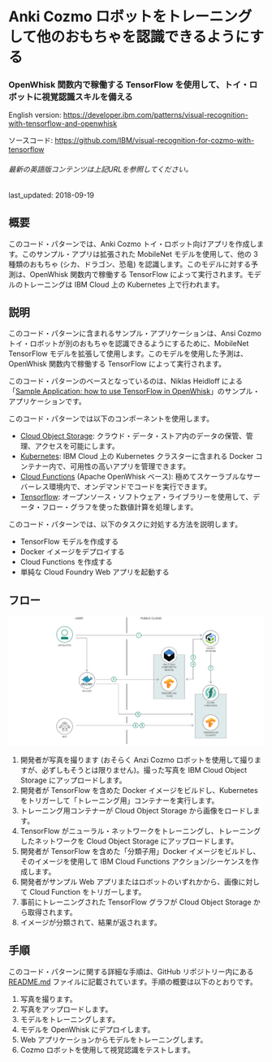 # Anki Cozmo ロボットをトレーニングして他のおもちゃを認識できるようにする

### OpenWhisk 関数内で稼働する TensorFlow を使用して、トイ・ロボットに視覚認識スキルを備える

English version: https://developer.ibm.com/patterns/visual-recognition-with-tensorflow-and-openwhisk

ソースコード: https://github.com/IBM/visual-recognition-for-cozmo-with-tensorflow

###### 最新の英語版コンテンツは上記URLを参照してください。
last_updated: 2018-09-19

 
## 概要

このコード・パターンでは、Anki Cozmo トイ・ロボット向けアプリを作成します。このサンプル・アプリは拡張された MobileNet モデルを使用して、他の 3 種類のおもちゃ (シカ、ドラゴン、恐竜) を認識します。このモデルに対する予測は、OpenWhisk 関数内で稼働する TensorFlow によって実行されます。モデルのトレーニングは IBM Cloud 上の Kubernetes 上で行われます。

## 説明

このコード・パターンに含まれるサンプル・アプリケーションは、Ansi Cozmo トイ・ロボットが別のおもちゃを認識できるようにするために、MobileNet TensorFlow モデルを拡張して使用します。このモデルを使用した予測は、OpenWhisk 関数内で稼働する TensorFlow によって実行されます。

このコード・パターンのベースとなっているのは、Niklas Heidloff による「[Sample Application: how to use TensorFlow in OpenWhisk](http://heidloff.net/article/visual-recognition-tensorflow)」のサンプル・アプリケーションです。

このコード・パターンでは以下のコンポーネントを使用します。

* [Cloud Object Storage](https://cloud.ibm.com/catalog/services/cloud-object-storage?cm_sp=ibmdev-_-developer-patterns-_-cloudreg): クラウド・データ・ストア内のデータの保管、管理、アクセスを可能にします。
* [Kubernetes](https://cloud.ibm.com/docs/containers/container_index.html): IBM Cloud 上の Kubernetes クラスターに含まれる Docker コンテナー内で、可用性の高いアプリを管理できます。
* [Cloud Functions](https://cloud.ibm.com/openwhisk/?cm_sp=ibmdev-_-developer-patterns-_-cloudreg) (Apache OpenWhisk ベース): 極めてスケーラブルなサーバーレス環境内で、オンデマンドでコードを実行できます。
* [Tensorflow](https://www.tensorflow.org/): オープンソース・ソフトウェア・ライブラリーを使用して、データ・フロー・グラフを使った数値計算を処理します。

このコード・パターンでは、以下のタスクに対処する方法を説明します。

* TensorFlow モデルを作成する
* Docker イメージをデプロイする
* Cloud Functions を作成する
* 単純な Cloud Foundry Web アプリを起動する

## フロー

![フロー](./images/arch-visual-recognition-toys.png)

1. 開発者が写真を撮ります (おそらく Anzi Cozmo ロボットを使用して撮りますが、必ずしもそうとは限りません)。撮った写真を IBM Cloud Object Storage にアップロードします。
2. 開発者が TensorFlow を含めた Docker イメージをビルドし、Kubernetes をトリガーして「トレーニング用」コンテナーを実行します。
3. トレーニング用コンテナーが Cloud Object Storage から画像をロードします。
4. TensorFlow がニューラル・ネットワークをトレーニングし、トレーニングしたネットワークを Cloud Object Storage にアップロードします。
5. 開発者が TensorFlow を含めた「分類子用」Docker イメージをビルドし、そのイメージを使用して IBM Cloud Functions アクション/シーケンスを作成します。
6. 開発者がサンプル Web アプリまたはロボットのいずれかから、画像に対して Cloud Function をトリガーします。
7. 事前にトレーニングされた TensorFlow グラフが Cloud Object Storage から取得されます。
8. イメージが分類されて、結果が返されます。

## 手順

このコード・パターンに関する詳細な手順は、GitHub リポジトリー内にある [README.md](https://github.com/IBM/visual-recognition-for-cozmo-with-tensorflow/blob/master/README.md) ファイルに記載されています。手順の概要は以下のとおりです。

1. 写真を撮ります。
1. 写真をアップロードします。
1. モデルをトレーニングします。
1. モデルを OpenWhisk にデプロイします。
1. Web アプリケーションからモデルをトレーニングします。
1. Cozmo ロボットを使用して視覚認識をテストします。
